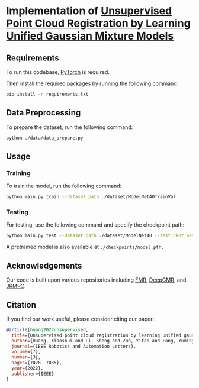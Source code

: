 # Implementation of [Unsupervised Point Cloud Registration by Learning Unified Gaussian Mixture Models](https://ieeexplore.ieee.org/stamp/stamp.jsp?tp=&arnumber=9790333)


## Requirements

To run this codebase, [PyTorch](https://pytorch.org/get-started/locally/) is required. 

Then install the required packages by running the following command:

```bash
pip install -r requirements.txt
```

## Data Preprocessing
To prepare the dataset, run the following command:
```bash
python ./data/data_prepare.py
```

## Usage
### Training
To train the model, run the following command:
```bash
python main.py train --dataset_path ./dataset/ModelNet40TrainVal
```

### Testing
For testing, use the following command and specify the checkpoint path:
```bash
python main.py test --dataset_path ./dataset/ModelNet40 --test_ckpt_path {TEST_CKPT_PATH}
```

A pretrained model is also available at `./checkpoints/model.pth.`

## Acknowledgements
Our code is built upon various repositories including [FMR](https://github.com/XiaoshuiHuang/fmr), [DeepGMR](https://github.com/wentaoyuan/deepgmr), and [JRMPC](https://team.inria.fr/perception/research/jrmpc/).

## Citation
If you find our work useful, please consider citing our paper:
```bibtex
@article{huang2022unsupervised,
  title={Unsupervised point cloud registration by learning unified gaussian mixture models},
  author={Huang, Xiaoshui and Li, Sheng and Zuo, Yifan and Fang, Yuming and Zhang, Jian and Zhao, Xiaowei},
  journal={IEEE Robotics and Automation Letters},
  volume={7},
  number={3},
  pages={7028--7035},
  year={2022},
  publisher={IEEE}
}
```